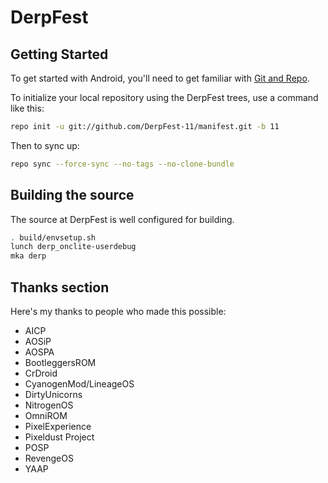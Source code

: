 DerpFest
==============

Getting Started
---------------

To get started with Android, you'll need to get
familiar with [Git and Repo](http://source.android.com/source/using-repo.html).

To initialize your local repository using the DerpFest trees, use a command like this:

```bash
repo init -u git://github.com/DerpFest-11/manifest.git -b 11
```
Then to sync up:
```bash
repo sync --force-sync --no-tags --no-clone-bundle
```

Building the source
---------------

The source at DerpFest is well configured for building.

```bash
. build/envsetup.sh
lunch derp_onclite-userdebug
mka derp
```

## Thanks section ##

Here's my thanks to people who made this possible:

* AICP
* AOSiP
* AOSPA
* BootleggersROM
* CrDroid
* CyanogenMod/LineageOS
* DirtyUnicorns
* NitrogenOS
* OmniROM
* PixelExperience
* Pixeldust Project
* POSP
* RevengeOS
* YAAP
